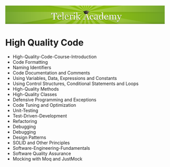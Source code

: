 <p align="center"><a href="http://academy.telerik.com/">
<img src="https://raw.githubusercontent.com/velialarm/TelerikAcademy/master/telerik-academy.png" /></a></p>


# High Quality Code
- High-Quality-Code-Course-Introduction
- Code Formatting
- Naming Identifiers
- Code Documentation and Comments
- Using Variables, Data, Expressions and Constants
- Using Control Structures, Conditional Statements and Loops
- High-Quality Methods
- High-Quality Classes
- Defensive Programming and Exceptions
- Code Tuning and Optimization
- Unit-Testing
- Test-Driven-Development
- Refactoring
- Debugging
- Debugging
- Design Patterns
- SOLID and Other Principles
- Software-Engineering-Fundamentals
- Software Quality Assurance
- Mocking with Moq and JustMock